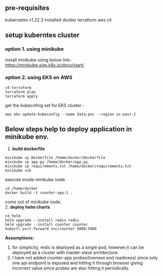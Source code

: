 ## pre-requisites
kubernetes v1.22.3 installed
docker
terraform
aws cli



## setup kuberntes cluster
### option 1. using minikube
install minikube using below link-    
https://minikube.sigs.k8s.io/docs/start/     

### option 2. using EKS on AWS
```
cd terraform
terraform plan
terraform apply
```

get the kubecofnig set for EKS cluster -     
```
aws eks update-kubeconfig --name data-poc --region us-east-2
```

## Below steps help to deploy application in minikube env.
1. **build dockerfile**
```
minikube cp Dockerfile /home/docker/Dockerfile
minikube cp app.py /home/docker/app.py
minikube cp requirements.txt /home/docker/requirements.txt
minikube ssh
```
execute inside minikube node      
```
cd /home/docker
docker build -t counter-app:1 .
```
come out of minikube node.      
2. **deploy helm charts**         
```
cd helm
helm upgrade --install redis redis
helm upgrade --install counter counter
kubectl port-forward svc/counter 5000:5000
```




**Assumptions:**
1. for simplicity, redis is deployed as a single pod, however,it can be deployed as a cluster with master-slave architecture.
2. I have not added counter-app probes(liveness and readiness)  since only one api endpoint is exposed and hitting it through browser giving incorrect value since probes are also hitting it periodically.
